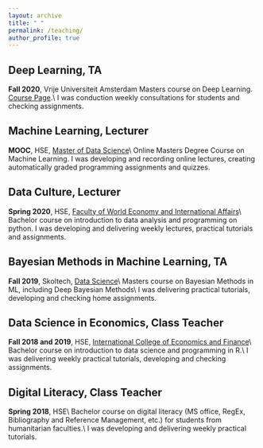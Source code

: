 ```yaml
---
layout: archive
title: " "
permalink: /teaching/
author_profile: true
---
```

## Deep Learning, TA
**Fall 2020**, Vrije Universiteit Amsterdam
Masters course on Deep Learning. [Course Page](https://dlvu.github.io/).\\
I was conduction weekly consultations for students and checking assignments.

## Machine Learning, Lecturer
**MOOC**, HSE, [Master of Data Science](https://www.hse.ru/en/ma/mds/)\\
Online Masters Degree Course on Machine Learning.
I was developing and recording online lectures, creating automatically graded programming assignments and quizzes.

## Data Culture, Lecturer
**Spring 2020**, HSE, [Faculty of World Economy and International Affairs](https://www.hse.ru/en/ba/epa)\\
Bachelor course on introduction to data analysis and programming on python.
I was developing and delivering weekly lectures, practical tutorials and assignments.

## Bayesian Methods in Machine Learning, TA
**Fall 2019**, Skoltech, [Data Science](https://www.skoltech.ru/en/education/msc-programs/ds/)\\
Masters course on  Bayesian Methods in ML, including Deep Bayesian Methods\\
I was delivering practical tutorials, developing and checking home assignments.


## Data Science in Economics, Class Teacher
**Fall 2018 and 2019**, HSE, [International College of Economics and Finance](https://www.hse.ru/en/ba/icef)\\
Bachelor course on introduction to data science and programming in R.\\
I was delivering weekly practical tutorials, developing and checking assignments.

## Digital Literacy, Class Teacher
**Spring 2018**, HSE\\
Bachelor course on digital literacy (MS office, RegEx, Bibliography and Reference Management, etc.) for students from humanitarian faculties.\\
I was developing and delivering weekly practical tutorials.
